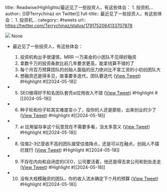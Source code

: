 title:: Readwise/Highlights/最近见了一些投资人，有这些体会： 1. 投资机...
author:: [[@Terrychinaz on Twitter]]
full-title:: 最近见了一些投资人，有这些体会： 1. 投资机...
category:: #tweets
url:: https://twitter.com/Terrychinaz/status/1791752084133707878

![](https://pbs.twimg.com/profile_images/1638749776232714242/-XsAzNCe.jpg)
None

- 最近见了一些投资人，有这些体会：
  
  1. 投资机构出手很谨慎，MRR 一万美金的小团队不见得好融资
  2. 拿数千万的投资条款比前几年要求更高，能拿钱算不错的了
  3. 每个月百万预算团队的创始人面临的压力绝对比不拿工资的小初创团队大
  4. 想融资还是得多见，故事要多迭代，团队要迭代 ([View Tweet](https://twitter.com/Terrychinaz/status/1791752084133707878)) #Highlight #[[2024-05-18]]
- 5. SEO做得好不知名团队套壳ai应用收入不错 ([View Tweet](https://twitter.com/Terrychinaz/status/1791752327688540169)) #Highlight #[[2024-05-18]]
- 6. 种子轮和份子轮其实难度变小了，投你的人还是那些，出来创业的少了 ([View Tweet](https://twitter.com/Terrychinaz/status/1791752559021248915)) #Highlight #[[2024-05-18]]
- 7. ai 应用留存率这个玩意现在不需要多看，没太多意义 ([View Tweet](https://twitter.com/Terrychinaz/status/1791752812923404655)) #Highlight #[[2024-05-18]]
- 8. 估值2-3亿营收不高的团队接受估值降点，还是可以在融点，创始人不摆烂就行 ([View Tweet](https://twitter.com/Terrychinaz/status/1791753231733072006)) #Highlight #[[2024-05-18]]
- 9. 不存在内向和自闭症的CEO，公司要活着，他还是得去卖公司和到处走走 ([View Tweet](https://twitter.com/Terrychinaz/status/1791753760710263137)) #Highlight #[[2024-05-18]]
- 10. 没有大规模融资的团队，你的收入流水确定下个月的预算 ([View Tweet](https://twitter.com/Terrychinaz/status/1791754730932470138)) #Highlight #[[2024-05-18]]